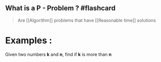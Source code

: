 ## What is a P - Problem ? #flashcard

> Are [[Algorithm]] problems that have [[Reasonable time]] solutions
<!--ID: 1676852494639-->


# Examples :

Given two numbers **k** and **n**, find if **k** is more than **n**
